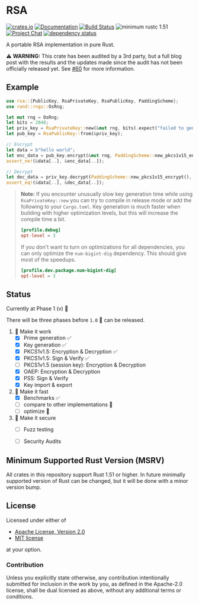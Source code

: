 # RSA

[![crates.io][crate-image]][crate-link]
[![Documentation][doc-image]][doc-link]
[![Build Status][build-image]][build-link]
![minimum rustc 1.51][msrv-image]
[![Project Chat][chat-image]][chat-link]
[![dependency status][deps-image]][deps-link]

A portable RSA implementation in pure Rust.

⚠️ **WARNING:** This crate has been audited by a 3rd party, but a full blog post with the results and the updates made since the audit has not been officially released yet. See [#60](https://github.com/RustCrypto/RSA/issues/60) for more information.

## Example

```rust
use rsa::{PublicKey, RsaPrivateKey, RsaPublicKey, PaddingScheme};
use rand::rngs::OsRng;

let mut rng = OsRng;
let bits = 2048;
let priv_key = RsaPrivateKey::new(&mut rng, bits).expect("failed to generate a key");
let pub_key = RsaPublicKey::from(&priv_key);

// Encrypt
let data = b"hello world";
let enc_data = pub_key.encrypt(&mut rng, PaddingScheme::new_pkcs1v15_encrypt(), &data[..]).expect("failed to encrypt");
assert_ne!(&data[..], &enc_data[..]);

// Decrypt
let dec_data = priv_key.decrypt(PaddingScheme::new_pkcs1v15_encrypt(), &enc_data).expect("failed to decrypt");
assert_eq!(&data[..], &dec_data[..]);
```

> **Note:** If you encounter unusually slow key generation time while using `RsaPrivateKey::new` you can try to compile in release mode or add the following to your `Cargo.toml`. Key generation is much faster when building with higher optimization levels, but this will increase the compile time a bit.
> ```toml
> [profile.debug]
> opt-level = 3
> ```
> If you don't want to turn on optimizations for all dependencies,
> you can only optimize the `num-bigint-dig` dependency. This should
> give most of the speedups.
> ```toml
> [profile.dev.package.num-bigint-dig]
> opt-level = 3
> ```

## Status

Currently at Phase 1 (v) 🚧

There will be three phases before `1.0` 🚢 can be released.

1. 🚧  Make it work
    - [x] Prime generation ✅
    - [x] Key generation ✅
    - [x] PKCS1v1.5: Encryption & Decryption ✅
    - [x] PKCS1v1.5: Sign & Verify ✅
    - [ ] PKCS1v1.5 (session key): Encryption & Decryption
    - [x] OAEP: Encryption & Decryption
    - [x] PSS: Sign & Verify
    - [x] Key import & export
2. 🚀 Make it fast
    - [x] Benchmarks ✅
    - [ ] compare to other implementations 🚧
    - [ ] optimize 🚧
3. 🔐 Make it secure
    - [ ] Fuzz testing
    - [ ] Security Audits


## Minimum Supported Rust Version (MSRV)

All crates in this repository support Rust 1.51 or higher. In future
minimally supported version of Rust can be changed, but it will be done with
a minor version bump.

## License

Licensed under either of

 * [Apache License, Version 2.0](http://www.apache.org/licenses/LICENSE-2.0)
 * [MIT license](http://opensource.org/licenses/MIT)

at your option.

### Contribution

Unless you explicitly state otherwise, any contribution intentionally submitted
for inclusion in the work by you, as defined in the Apache-2.0 license, shall be
dual licensed as above, without any additional terms or conditions.

[//]: # (badges)

[crate-image]: https://img.shields.io/crates/v/rsa.svg
[crate-link]: https://crates.io/crates/rsa
[doc-image]: https://docs.rs/rsa/badge.svg
[doc-link]: https://docs.rs/rsa
[build-image]: https://github.com/rustcrypto/RSA/workflows/CI/badge.svg
[build-link]: https://github.com/RustCrypto/RSA/actions?query=workflow%3ACI+branch%3Amaster
[msrv-image]: https://img.shields.io/badge/rustc-1.51+-blue.svg
[chat-image]: https://img.shields.io/badge/zulip-join_chat-blue.svg
[chat-link]: https://rustcrypto.zulipchat.com/#narrow/stream/260047-RSA
[deps-image]: https://deps.rs/repo/github/RustCrypto/RSA/status.svg
[deps-link]: https://deps.rs/repo/github/RustCrypto/RSA
